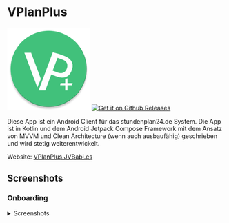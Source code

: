# VPlanPlus

![App Logo](https://raw.githubusercontent.com/Julius-Babies/VPlanPlus/v0.5.1-alpha/app/src/main/res/mipmap-xxxhdpi/ic_launcher_round.webp) [<img src="https://static.jvbabi.es/getitongithubreleases.png" alt="Get it on Github Releases" height="50px">](https://github.com/Julius-Babies/VPlanPlus/releases)


Diese App ist ein Android Client für das stundenplan24.de System.
Die App ist in Kotlin und dem Android Jetpack Compose Framework mit dem Ansatz von MVVM und Clean Architecture (wenn auch ausbaufähig) geschrieben und wird stetig weiterentwickelt.

Website: [VPlanPlus.JVBabi.es](https://vplanplus.jvbabi.es)

## Screenshots

### Onboarding
<details>
<summary>Screenshots</summary>
  
![Screenshot_1698859329](https://github.com/Julius-Babies/VPlanPlus/assets/66371497/de63b5e9-37e5-4923-bf4d-443202a537ba)
![Screenshot_1698859372](https://github.com/Julius-Babies/VPlanPlus/assets/66371497/eedef209-8faf-4583-ad8b-801ac4e95a24)
![Screenshot_1698859399](https://github.com/Julius-Babies/VPlanPlus/assets/66371497/d5c17573-373f-4e53-b959-3b33dd485007)
![Screenshot_1698859415](https://github.com/Julius-Babies/VPlanPlus/assets/66371497/552555e9-177f-4ae2-a5c8-d6b6635d12eb)
![Screenshot_1698859432](https://github.com/Julius-Babies/VPlanPlus/assets/66371497/d7afb390-5ec5-4f6f-923a-0f56e73a1f4d)

</details>


